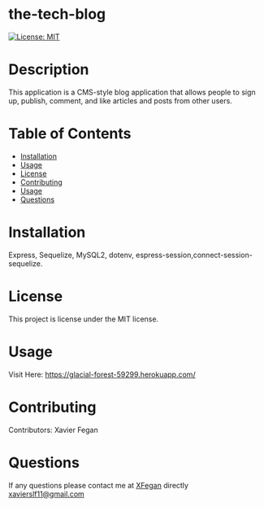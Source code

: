 # the-tech-blog
[![License: MIT](https://img.shields.io/badge/License-MIT-yellow.svg)](https://opensource.org/licenses/MIT)
# Description
This application is a CMS-style blog application that allows people to sign up, publish, comment, and like articles and posts from other users. 
# Table of Contents 
* [Installation](#installation)
* [Usage](#usage)
* [License](#license)
* [Contributing](#contributing)
* [Usage](#usage)
* [Questions](#questions)
# Installation
Express, Sequelize, MySQL2, dotenv, espress-session,connect-session-sequelize.
# License
This project is license under the  MIT license.
# Usage
Visit Here: https://glacial-forest-59299.herokuapp.com/
# Contributing
​Contributors: Xavier Fegan
# Questions
If any questions please contact me at [XFegan](https://github.com/XFegan) directly [xavierslf11@gmail.com](mailto:xavierslf11@gmail.com)

